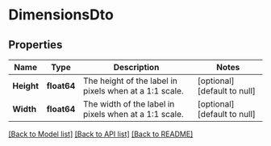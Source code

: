 # DimensionsDto

## Properties
Name | Type | Description | Notes
------------ | ------------- | ------------- | -------------
**Height** | **float64** | The height of the label in pixels when at a 1:1 scale. | [optional] [default to null]
**Width** | **float64** | The width of the label in pixels when at a 1:1 scale. | [optional] [default to null]

[[Back to Model list]](../README.md#documentation-for-models) [[Back to API list]](../README.md#documentation-for-api-endpoints) [[Back to README]](../README.md)

